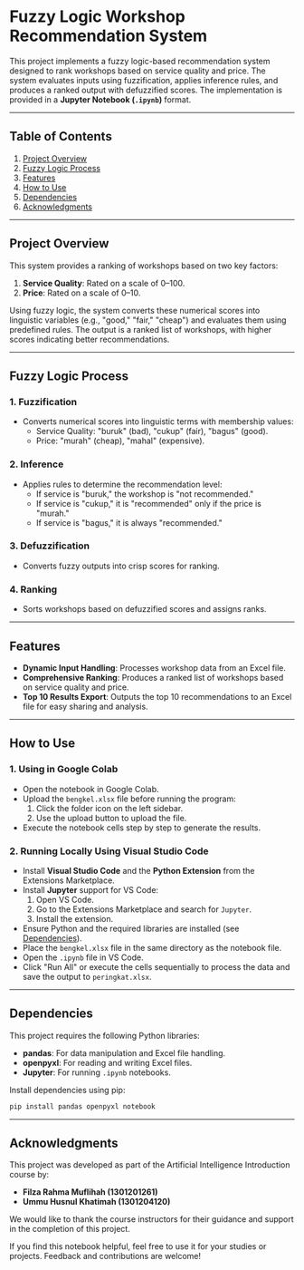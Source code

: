 # Fuzzy Logic Workshop Recommendation System

This project implements a fuzzy logic-based recommendation system designed to rank workshops based on service quality and price. The system evaluates inputs using fuzzification, applies inference rules, and produces a ranked output with defuzzified scores. The implementation is provided in a **Jupyter Notebook (`.ipynb`)** format.

---

## Table of Contents

1. [Project Overview](#project-overview)
2. [Fuzzy Logic Process](#fuzzy-logic-process)
3. [Features](#features)
4. [How to Use](#how-to-use)
5. [Dependencies](#dependencies)
6. [Acknowledgments](#acknowledgments)

---

## Project Overview

This system provides a ranking of workshops based on two key factors:

1. **Service Quality**: Rated on a scale of 0–100.
2. **Price**: Rated on a scale of 0–10.

Using fuzzy logic, the system converts these numerical scores into linguistic variables (e.g., "good," "fair," "cheap") and evaluates them using predefined rules. The output is a ranked list of workshops, with higher scores indicating better recommendations.

---

## Fuzzy Logic Process

### 1. **Fuzzification**
   - Converts numerical scores into linguistic terms with membership values:
     - Service Quality: "buruk" (bad), "cukup" (fair), "bagus" (good).
     - Price: "murah" (cheap), "mahal" (expensive).

### 2. **Inference**
   - Applies rules to determine the recommendation level:
     - If service is "buruk," the workshop is "not recommended."
     - If service is "cukup," it is "recommended" only if the price is "murah."
     - If service is "bagus," it is always "recommended."

### 3. **Defuzzification**
   - Converts fuzzy outputs into crisp scores for ranking.

### 4. **Ranking**
   - Sorts workshops based on defuzzified scores and assigns ranks.

---

## Features

- **Dynamic Input Handling**: Processes workshop data from an Excel file.
- **Comprehensive Ranking**: Produces a ranked list of workshops based on service quality and price.
- **Top 10 Results Export**: Outputs the top 10 recommendations to an Excel file for easy sharing and analysis.

---

## How to Use

### **1. Using in Google Colab**
   - Open the notebook in Google Colab.
   - Upload the `bengkel.xlsx` file before running the program:
     1. Click the folder icon on the left sidebar.
     2. Use the upload button to upload the file.
   - Execute the notebook cells step by step to generate the results.

### **2. Running Locally Using Visual Studio Code**
   - Install **Visual Studio Code** and the **Python Extension** from the Extensions Marketplace.
   - Install **Jupyter** support for VS Code:
     1. Open VS Code.
     2. Go to the Extensions Marketplace and search for `Jupyter`.
     3. Install the extension.
   - Ensure Python and the required libraries are installed (see [Dependencies](#dependencies)).
   - Place the `bengkel.xlsx` file in the same directory as the notebook file.
   - Open the `.ipynb` file in VS Code.
   - Click "Run All" or execute the cells sequentially to process the data and save the output to `peringkat.xlsx`.

---

## Dependencies

This project requires the following Python libraries:

- **pandas**: For data manipulation and Excel file handling.
- **openpyxl**: For reading and writing Excel files.
- **Jupyter**: For running `.ipynb` notebooks.

Install dependencies using pip:
```bash
pip install pandas openpyxl notebook
```

---

## Acknowledgments

This project was developed as part of the Artificial Intelligence Introduction course by:

- **Filza Rahma Muflihah (1301201261)**  
- **Ummu Husnul Khatimah (1301204120)**  

We would like to thank the course instructors for their guidance and support in the completion of this project.

If you find this notebook helpful, feel free to use it for your studies or projects. Feedback and contributions are welcome!